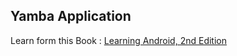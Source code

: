 ## Yamba Application

Learn form this Book : [Learning Android, 2nd Edition](http://shop.oreilly.com/product/0636920023456.do)